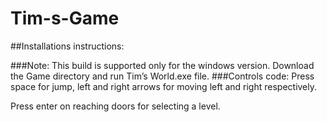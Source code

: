 # Tim-s-Game
##Installations instructions:

###Note: This build is supported only for the windows version.
Download the Game directory and run Tim’s World.exe file.
###Controls code:
Press space for jump, left and right arrows for moving left and right respectively.

Press enter on reaching doors for selecting a level.
